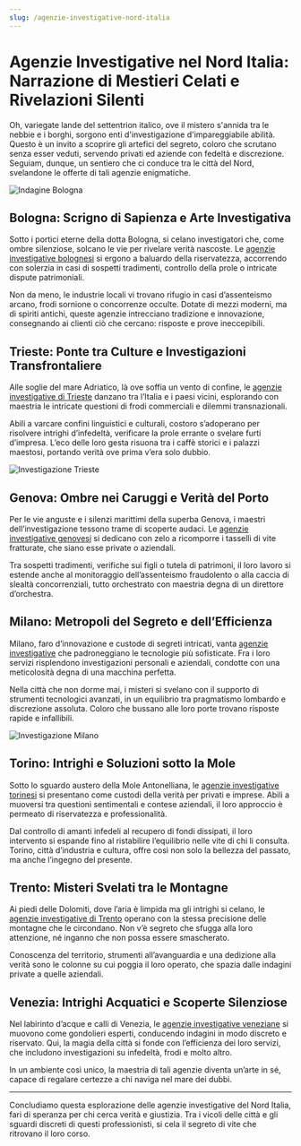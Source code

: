 ```yaml
---
slug: /agenzie-investigative-nord-italia
---
```

# Agenzie Investigative nel Nord Italia: Narrazione di Mestieri Celati e Rivelazioni Silenti

Oh, variegate lande del settentrion italico, ove il mistero s'annida tra le nebbie e i borghi, sorgono enti d'investigazione d'impareggiabile abilità. Questo è un invito a scoprire gli artefici del segreto, coloro che scrutano senza esser veduti, servendo privati ed aziende con fedeltà e discrezione. Seguiam, dunque, un sentiero che ci conduce tra le città del Nord, svelandone le offerte di tali agenzie enigmatiche.

![Indagine Bologna](/guide-img/output/11.jpg)

## Bologna: Scrigno di Sapienza e Arte Investigativa

Sotto i portici eterne della dotta Bologna, si celano investigatori che, come ombre silenziose, solcano le vie per rivelare verità nascoste. Le [agenzie investigative bolognesi](https://www.impresaitalia.info/746/1/agenzie-investigative/bologna.aspx) si ergono a baluardo della riservatezza, accorrendo con solerzia in casi di sospetti tradimenti, controllo della prole o intricate dispute patrimoniali.  

Non da meno, le industrie locali vi trovano rifugio in casi d’assenteismo arcano, frodi sornione o concorrenze occulte. Dotate di mezzi moderni, ma di spiriti antichi, queste agenzie intrecciano tradizione e innovazione, consegnando ai clienti ciò che cercano: risposte e prove ineccepibili.

## Trieste: Ponte tra Culture e Investigazioni Transfrontaliere

Alle soglie del mare Adriatico, là ove soffia un vento di confine, le [agenzie investigative di Trieste](https://www.impresaitalia.info/746/1/agenzie-investigative/trieste.aspx) danzano tra l’Italia e i paesi vicini, esplorando con maestria le intricate questioni di frodi commerciali e dilemmi transnazionali.  

Abili a varcare confini linguistici e culturali, costoro s’adoperano per risolvere intrighi d’infedeltà, verificare la prole errante o svelare furti d’impresa. L’eco delle loro gesta risuona tra i caffè storici e i palazzi maestosi, portando verità ove prima v’era solo dubbio.

![Investigazione Trieste](/guide-img/output/12.jpg)

## Genova: Ombre nei Caruggi e Verità del Porto

Per le vie anguste e i silenzi marittimi della superba Genova, i maestri dell’investigazione tessono trame di scoperte audaci. Le [agenzie investigative genovesi](https://www.impresaitalia.info/746/1/agenzie-investigative/genova.aspx) si dedicano con zelo a ricomporre i tasselli di vite fratturate, che siano esse private o aziendali.  

Tra sospetti tradimenti, verifiche sui figli o tutela di patrimoni, il loro lavoro si estende anche al monitoraggio dell’assenteismo fraudolento o alla caccia di slealtà concorrenziali, tutto orchestrato con maestria degna di un direttore d’orchestra.

## Milano: Metropoli del Segreto e dell’Efficienza

Milano, faro d’innovazione e custode di segreti intricati, vanta [agenzie investigative](https://www.impresaitalia.info/746/1/agenzie-investigative/milano.aspx) che padroneggiano le tecnologie più sofisticate. Fra i loro servizi risplendono investigazioni personali e aziendali, condotte con una meticolosità degna di una macchina perfetta.  

Nella città che non dorme mai, i misteri si svelano con il supporto di strumenti tecnologici avanzati, in un equilibrio tra pragmatismo lombardo e discrezione assoluta. Coloro che bussano alle loro porte trovano risposte rapide e infallibili.

![Investigazione Milano](/guide-img/output/13.jpg)

## Torino: Intrighi e Soluzioni sotto la Mole

Sotto lo sguardo austero della Mole Antonelliana, le [agenzie investigative torinesi](https://www.impresaitalia.info/746/1/agenzie-investigative/torino.aspx) si presentano come custodi della verità per privati e imprese. Abili a muoversi tra questioni sentimentali e contese aziendali, il loro approccio è permeato di riservatezza e professionalità.  

Dal controllo di amanti infedeli al recupero di fondi dissipati, il loro intervento si espande fino al ristabilire l’equilibrio nelle vite di chi li consulta. Torino, città d’industria e cultura, offre così non solo la bellezza del passato, ma anche l’ingegno del presente.

## Trento: Misteri Svelati tra le Montagne

Ai piedi delle Dolomiti, dove l’aria è limpida ma gli intrighi si celano, le [agenzie investigative di Trento](https://www.impresaitalia.info/746/1/agenzie-investigative/trento.aspx) operano con la stessa precisione delle montagne che le circondano. Non v’è segreto che sfugga alla loro attenzione, né inganno che non possa essere smascherato.  

Conoscenza del territorio, strumenti all’avanguardia e una dedizione alla verità sono le colonne su cui poggia il loro operato, che spazia dalle indagini private a quelle aziendali.

## Venezia: Intrighi Acquatici e Scoperte Silenziose

Nel labirinto d’acque e calli di Venezia, le [agenzie investigative veneziane](https://www.impresaitalia.info/746/1/agenzie-investigative/venezia.aspx) si muovono come gondolieri esperti, conducendo indagini in modo discreto e riservato. Qui, la magia della città si fonde con l’efficienza dei loro servizi, che includono investigazioni su infedeltà, frodi e molto altro.  

In un ambiente così unico, la maestria di tali agenzie diventa un’arte in sé, capace di regalare certezze a chi naviga nel mare dei dubbi.

---

Concludiamo questa esplorazione delle agenzie investigative del Nord Italia, fari di speranza per chi cerca verità e giustizia. Tra i vicoli delle città e gli sguardi discreti di questi professionisti, si cela il segreto di vite che ritrovano il loro corso.
